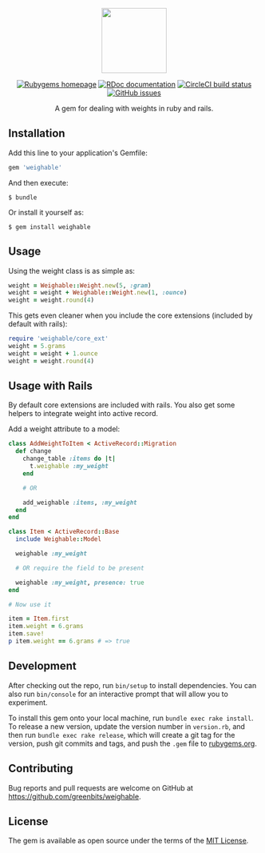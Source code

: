 <p align=center>
  <img src="https://cdn.rawgit.com/greenbits/weighable/rubygem-version-badge/logo.svg"
       height="130"
  >
</p>

<p align=center>
  <a href="https://rubygems.org/gems/weighable">
    <img src="https://img.shields.io/gem/v/weighable.svg?style=flat-square"
         alt="Rubygems homepage"></a>
  <a href="http://www.rubydoc.info/gems/weighable">
     <img src="https://img.shields.io/badge/rdoc-yes-brightgreen.svg?style=flat-square"
          alt="RDoc documentation"></a>
  <a href="https://circleci.com/gh/greenbits/weighable/tree/master">
     <img src="https://img.shields.io/circleci/project/github/greenbits/weighable.svg?style=flat-square"
          alt="CircleCI build status"></a>
  <a href="https://github.com/greenbits/weighable/issues">
     <img src="https://img.shields.io/github/issues/greenbits/weighable.svg?style=flat-square"
          alt="GitHub issues"></a>
</p>

<p align=center>
  A gem for dealing with weights in ruby and rails.
</p>

## Installation

Add this line to your application's Gemfile:

```ruby
gem 'weighable'
```

And then execute:

    $ bundle

Or install it yourself as:

    $ gem install weighable

## Usage

Using the weight class is as simple as:

```ruby
weight = Weighable::Weight.new(5, :gram)
weight = weight + Weighable::Weight.new(1, :ounce)
weight = weight.round(4)
```

This gets even cleaner when you include the core extensions (included by default with rails):

```ruby
require 'weighable/core_ext'
weight = 5.grams
weight = weight + 1.ounce
weight = weight.round(4)
```

## Usage with Rails

By default core extensions are included with rails. You also get some helpers to integrate weight
into active record.

Add a weight attribute to a model:

```ruby
class AddWeightToItem < ActiveRecord::Migration
  def change
    change_table :items do |t|
      t.weighable :my_weight
    end

    # OR

    add_weighable :items, :my_weight
  end
end

class Item < ActiveRecord::Base
  include Weighable::Model

  weighable :my_weight

  # OR require the field to be present

  weighable :my_weight, presence: true
end

# Now use it

item = Item.first
item.weight = 6.grams
item.save!
p item.weight == 6.grams # => true
```

## Development

After checking out the repo, run `bin/setup` to install dependencies. You can also run `bin/console` for an interactive prompt that will allow you to experiment.

To install this gem onto your local machine, run `bundle exec rake install`. To release a new version, update the version number in `version.rb`, and then run `bundle exec rake release`, which will create a git tag for the version, push git commits and tags, and push the `.gem` file to [rubygems.org](https://rubygems.org).

## Contributing

Bug reports and pull requests are welcome on GitHub at https://github.com/greenbits/weighable.

## License

The gem is available as open source under the terms of the [MIT License](http://opensource.org/licenses/MIT).
